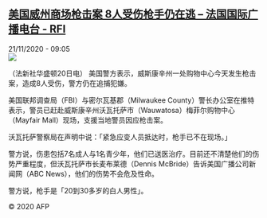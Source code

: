 <!--1605949028000-->
[美国威州商场枪击案 8人受伤枪手仍在逃 – 法国国际广播电台 - RFI](http://www.rfi.fr//cn/contenu/20201121-%E7%BE%8E%E5%9B%BD%E5%A8%81%E5%B7%9E%E5%95%86%E5%9C%BA%E6%9E%AA%E5%87%BB%E6%A1%88-8%E4%BA%BA%E5%8F%97%E4%BC%A4%E6%9E%AA%E6%89%8B%E4%BB%8D%E5%9C%A8%E9%80%83)
------

<div>21/11/2020 - 09:05</div><img src="https://s.rfi.fr/media/display/50b9d1c2-2bd5-11eb-8b65-005056bf87d6/w:310/p:16x9/int0007b.201121160503.jpg"><div class="t-content__body u-clearfix"><p>（法新社华盛顿20日电）    美国警方表示，威斯康辛州一处购物中心今天发生枪击案，造成8人受伤，警方仍在追捕犯嫌。</p><p>    美国联邦调查局（FBI）与密尔瓦基郡（Milwaukee County）警长办公室在推特表示，警员已赶赴威斯康辛州沃瓦托萨市（Wauwatosa）梅菲尔购物中心（Mayfair Mall）现场，支援当地警员因应枪击案。</p><p>    沃瓦托萨警察局在声明中说：「紧急应变人员抵达时，枪手已不在现场。」</p><p>    警方说，伤患包括7名成人与1名青少年，他们已送医治疗。目前还不清楚他们的伤势严重程度，但沃瓦托萨市长麦布莱德（Dennis McBride）告诉美国广播公司新闻网（ABC News），他们的伤势不会危及性命。</p><p>    警方说，枪手是「20到30多岁的白人男性」。</p><p></p><p class="t-copyright">© 2020 AFP</p>        </div>
